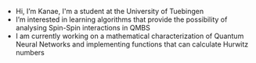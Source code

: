 - Hi, I’m Kanae, I'm a student at the University of Tuebingen
- I’m interested in learning algorithms that provide the possibility of analysing Spin-Spin interactions in QMBS
- I am currently working on a mathematical characterization of Quantum Neural Networks and implementing functions that can calculate Hurwitz numbers 


<!---
Lethian244/Lethian244 is a ✨ special ✨ repository because its `README.md` (this file) appears on your GitHub profile.
You can click the Preview link to take a look at your changes.
--->
